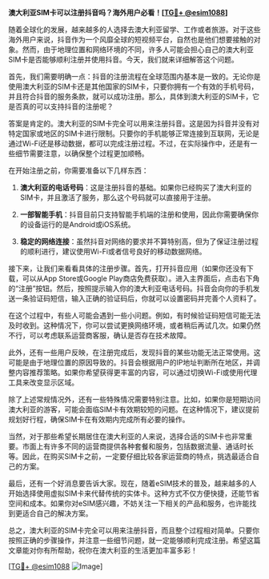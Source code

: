 **澳大利亚SIM卡可以注册抖音吗？海外用户必看！[[TG💪+ @esim1088](https://t.me/s/esim1088)]**

随着全球化的发展，越来越多的人选择去澳大利亚留学、工作或者旅游。对于这些海外用户来说，抖音作为一个风靡全球的短视频平台，自然也是他们想要接触的对象。然而，由于地理位置和网络环境的不同，许多人可能会担心自己的澳大利亚SIM卡是否能够顺利注册并使用抖音。今天，我们就来详细解答这个问题。

首先，我们需要明确一点：抖音的注册流程在全球范围内基本是一致的。无论你是使用澳大利亚的SIM卡还是其他国家的SIM卡，只要你拥有一个有效的手机号码，并且符合抖音的服务条款，就可以成功注册。那么，具体到澳大利亚的SIM卡，它是否真的可以支持抖音的注册呢？

答案是肯定的。澳大利亚的SIM卡完全可以用来注册抖音。这是因为抖音并没有对特定国家或地区的SIM卡进行限制。只要你的手机能够正常连接到互联网，无论是通过Wi-Fi还是移动数据，都可以完成注册过程。不过，在实际操作中，还是有一些细节需要注意，以确保整个过程更加顺畅。

在开始注册之前，你需要准备以下几样东西：

1. **澳大利亚的电话号码**：这是注册抖音的基础。如果你已经购买了澳大利亚的SIM卡，并且激活了服务，那么这个号码就可以直接用于注册。
   
2. **一部智能手机**：抖音目前只支持智能手机端的注册和使用，因此你需要确保你的设备运行的是Android或iOS系统。

3. **稳定的网络连接**：虽然抖音对网络的要求并不算特别高，但为了保证注册过程的顺利进行，建议使用Wi-Fi或者信号良好的移动数据网络。

接下来，让我们来看看具体的注册步骤。首先，打开抖音应用（如果你还没有下载，可以从App Store或Google Play商店免费获取）。进入主界面后，点击右下角的“注册”按钮。然后，按照提示输入你的澳大利亚电话号码。抖音会向你的手机发送一条验证码短信，输入正确的验证码后，你就可以设置密码并完善个人资料了。

在这个过程中，有些人可能会遇到一些小问题。例如，有时候验证码短信可能无法及时收到。这种情况下，你可以尝试更换网络环境，或者稍后再试几次。如果仍然不行，可以考虑联系运营商客服，确认是否存在技术故障。

此外，还有一些用户反映，在注册完成后，发现抖音的某些功能无法正常使用。这可能是由于地理位置的原因导致的。抖音会根据用户的IP地址判断所在地区，并调整内容推荐策略。如果你希望获得更丰富的内容，可以通过切换Wi-Fi或使用代理工具来改变显示区域。

除了上述常规情况外，还有一些特殊情况需要特别注意。比如，如果你是短期访问澳大利亚的游客，可能会面临SIM卡有效期较短的问题。在这种情况下，建议提前规划好行程，确保SIM卡在有效期内完成所有必要的操作。

当然，对于那些希望长期居住在澳大利亚的人来说，选择合适的SIM卡也非常重要。市面上有许多不同的运营商提供各种套餐和服务，包括数据流量、通话时长等。因此，在购买SIM卡之前，一定要仔细比较各家运营商的特点，挑选最适合自己的方案。

最后，还有一个好消息要告诉大家。现在，随着eSIM技术的普及，越来越多的人开始选择使用虚拟SIM卡来代替传统的实体卡。这种方式不仅方便快捷，还能节省空间和成本。如果你对eSIM感兴趣，不妨关注一下相关的产品和服务，也许能找到更适合自己的解决方案。

总之，澳大利亚的SIM卡完全可以用来注册抖音，而且整个过程相对简单。只要你按照正确的步骤操作，并注意一些细节问题，就一定能够顺利完成注册。希望这篇文章能对你有所帮助，祝你在澳大利亚的生活更加丰富多彩！

[[TG💪+ @esim1088](https://t.me/s/esim1088) ![Image](https://i.postimg.cc/4NQfJmqS/Snipaste-2025-05-13-00-14-12.png)]